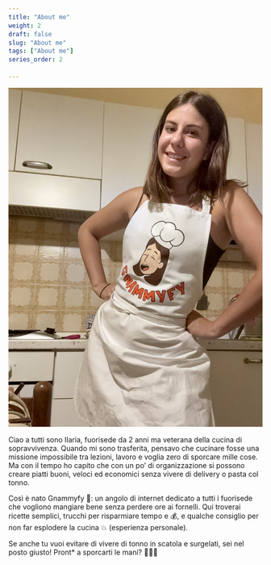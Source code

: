 ```yaml
---
title: "About me"
weight: 2
draft: false
slug: "About me"
tags: ["About me"]
series_order: 2

---
```

<img src="foto2.jpg" class="grid-w60" />



Ciao a tutti sono Ilaria, fuorisede da 2 anni ma veterana della cucina di sopravvivenza. Quando mi sono trasferita, pensavo che cucinare fosse una missione impossibile tra lezioni, lavoro e voglia zero di sporcare mille cose. Ma con il tempo ho capito che con un po’ di organizzazione si possono creare piatti buoni, veloci ed economici senza vivere di delivery o pasta col tonno.

Così è nato Gnammyfy 🎉: un angolo di internet dedicato a tutti i fuorisede che vogliono mangiare bene senza perdere ore ai fornelli. Qui troverai ricette semplici, trucchi per risparmiare tempo e 💰, e qualche consiglio per non far esplodere la cucina 💥 (esperienza personale).

Se anche tu vuoi evitare di vivere di tonno in scatola e surgelati, sei nel posto giusto! Pront* a sporcarti le mani? 👨‍🍳🔥

